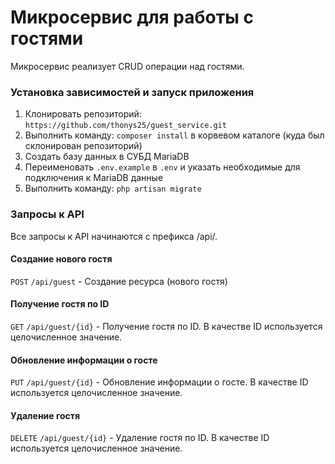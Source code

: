 # Микросервис для работы с гостями
Микросервис реализует CRUD операции над гостями.

### Установка зависимостей и запуск приложения
1. Клонировать репозиторий: ```https://github.com/thonys25/guest_service.git```
2. Выполнить команду: ```composer install``` в корвевом каталоге (куда был склонирован репозиторий)
3. Создать базу данных в СУБД MariaDB
4. Переименовать ```.env.example``` в ```.env``` и указать необходимые для подключения к MariaDB данные
5. Выполнить команду: ```php artisan migrate```

### Запросы к API
Все запросы к API начинаются с префикса /api/.

#### Создание нового гостя
```POST``` ```/api/guest``` - Создание ресурса (нового гостя)
#### Получение гостя по ID
```GET``` ```/api/guest/{id}``` - Получение гостя по ID. В качестве ID используется целочисленное значение.
#### Обновление информации о госте
```PUT``` ```/api/guest/{id}``` - Обновление информации о госте.  В качестве ID используется целочисленное значение.
#### Удаление гостя
```DELETE``` ```/api/guest/{id}``` - Удаление гостя по ID. В качестве ID используется целочисленное значение.
